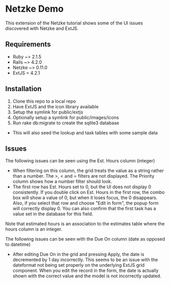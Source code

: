 # Netzke Demo

This extension of the Netzke tutorial shows some of the UI issues discovered with Netzke
and ExtJS.

## Requirements
* Ruby ~> 2.1.5
* Rails ~> 4.2.0
* Netzke ~> 0.11.0
* ExtJS = 4.2.1

## Installation

1. Clone this repo to a local repo
2. Have ExtJS and the icon library available
3. Setup the symlink for public/extjs
4. Optionally setup a symlink for public/images/icons
5. Run rake db:migrate to create the sqlite3 database
  * This will also seed the lookup and task tables with some sample data

## Issues

The following issues can be seen using the Est. Hours column (integer)
* When filtering on this column, the grid treats the value as a string rather than a number. The >, < and = filters are not displayed. The Priority column shows how a number filter should look.
* The first row has Est. Hours set to 0, but the UI does not display 0 consistently. If you double click on Est. Hours in the first row, the combo box will show a value of 0, but when it loses focus, the 0 disappears. Also, if you select that row and choose "Edit in form", the popup form will correctly display 0. You can also confirm that the first task has a value set in the database for this field.

Note that estimated hours is an association to the estimates table where the hours column is an integer.

The following issues can be seen with the Due On column (date as opposed to datetime)
* After editing Due On in the grid and pressing Apply, the date is decremented by 1 day incorrectly.
This seems to be an issue with the dateformat not being set properly on the underlying ExtJS grid component. When you edit the record in the form, the date is actually shown with the correct value and the model is not incorrectly updated.